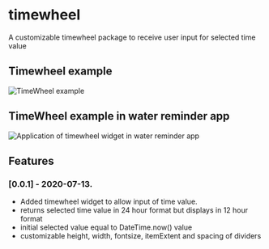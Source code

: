 # timewheel
A customizable timewheel package to receive user input for selected time value

## Timewheel example
![TimeWheel example](https://github.com/gideonpeters/timewheel/blob/master/assets/timewheel.jpg?raw=true)


## TimeWheel example in water reminder app
![Application of timewheel widget in water reminder app](https://github.com/gideonpeters/timewheel/blob/master/assets/applied.jpg?raw=true)


## Features
### [0.0.1] - 2020-07-13.

* Added timewheel widget to allow input of time value.
* returns selected time value in 24 hour format but displays in 12 hour format
* initial selected value equal to DateTime.now() value
* customizable height, width, fontsize, itemExtent and spacing of dividers
